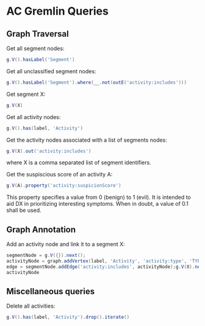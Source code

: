 # AC Gremlin Queries

## Graph Traversal

Get all segment nodes:
```groovy
g.V().hasLabel('Segment')
```

Get all unclassified segment nodes:
```groovy
g.V().hasLabel('Segment').where(__.not(outE('activity:includes')))
```

Get segment X:
```groovy
g.V(X)
```

Get all activity nodes:
```groovy
g.V().has(label, 'Activity')
```

Get the activity nodes associated with a list of segments nodes:
```groovy
g.V(X).out('activity:includes')
```
where X is a comma separated list of segment identifiers.

Get the suspiscious score of an activity A:
```groovy
g.V(A).property('activity:suspicionScore')
```

This property specifies a value from 0 (benign) to 1 (evil). It is intended to aid DX in prioritizing interesting symptoms. When in doubt, a value of 0.1 shall be used.


## Graph Annotation

Add an activity node and link it to a segment X:
```groovy
segmentNode = g.V({}).next();
activityNode = graph.addVertex(label, 'Activity', 'activity:type', 'TYPE', 'activity:suspicionScore', SUSPICION);
edge = segmentNode.addEdge('activity:includes', activityNode);g.V(X).next().addEdge('segment:includes', activity);
activityNode
```

## Miscellaneous queries

Delete all activities:
```groovy
g.V().has(label, 'Activity').drop().iterate()
```
